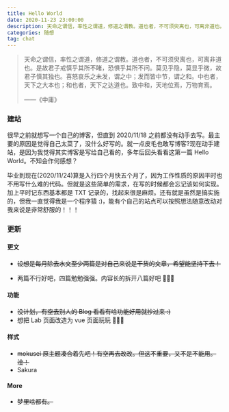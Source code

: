 ```yaml
---
title: Hello World
date: 2020-11-23 23:00:00
description: 天命之谓信，率性之谓道，修道之谓教。道也者，不可须臾离也，可离非道也。
categories: 随想
tag: chat
---
```


> 天命之谓信，率性之谓道，修道之谓教。道也者，不可须臾离也，可离非道也。是故君子戒慎乎其所不睹，恐惧乎其所不问。莫见乎隐，莫显乎微，故君子慎其独也。喜怒哀乐之未发，谓之中；发而皆中节，谓之和。中也者，天下之大本也；和也者，天下之达道也。致中和，天地位焉，万物育焉。
>
> ——《中庸》

<!--more-->

### 建站

很早之前就想写一个自己的博客，但直到 2020/11/18 之前都没有动手去写。最主要的原因是觉得自己太菜了，没什么好写的。就一点皮毛也敢写博客?现在动手建站，是因为我觉得其实博客是写给自己看的，多年后回头看看这第一篇 Hello World。不知会作何感想？

毕业到现在(2020/11/24)算是入行四个月快五个月了，因为工作性质的原因平时也不用写什么难的代码。但就是这些简单的需求，在写的时候都会忘记该如何实现。加上平时记东西基本都是 TXT 记录的，找起来很是麻烦。还有就是虽然是搞实施的，但我一直觉得我是一个程序猿 :)，能有个自己的站点可以按照想法随意改动对我来说是非常舒服的！！！

### 更新

#### 更文

* ~~设想是每月除去水文至少两篇是对自己来说是干货的文章，希望能坚持下去！~~

* 两篇不行好吧，四篇勉勉强强。内容长的拆开八篇好吧 🍖🍖🍖

#### 功能

*   ~~没计划，有空去别人的 Blog 看看有啥功能好用就抄过来 :)~~
*   想把 Lab 页面改造为 vue 页面玩玩 🍗🍗🍗

#### 样式

*   ~~mokusei 原主题凑合着先吧！有空再去改改。但这不重要，又不是不能用。淦！~~
*   Sakura

#### More


*   <div style="text-decoration: line-through;">梦里啥都有。</div>
